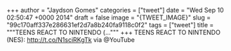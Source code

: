 
+++
author = "Jaydson Gomes"
categories = ["tweet"]
date = "Wed Sep 10 02:50:47 +0000 2014"
draft = false
image = "{TWEET_IMAGE}"
slug = "99c170aff337e286631ef2d7a8b240fa9118c0f2"
tags = ["tweet"]
title = """TEENS REACT TO NINTENDO (..."""
+++
TEENS REACT TO NINTENDO (NES): http://t.co/N1sciRKgTk via @YouTube
